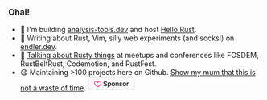 ### Ohai!

* 🌊 I'm building [analysis-tools.dev](https://analysis-tools.dev/) and host [Hello Rust](https://hello-rust.show/).
* 🧦 Writing about Rust, Vim, silly web experiments (and socks!) on [endler.dev](https://endler.dev/).
* 🐠 [Talking about Rusty things](https://endler.dev/talks/) at meetups and conferences like FOSDEM, RustBeltRust, Codemotion, and RustFest.
* 😧 Maintaining >100 projects here on Github. [Show my mum that this is not a waste of time](https://github.com/sponsors/mre/). <a href="https://github.com/sponsors/mre/"><img height="28px" src="https://raw.githubusercontent.com/mre/mre/master/sponsor.png" alt="Sponsor me on Github" /></a>
